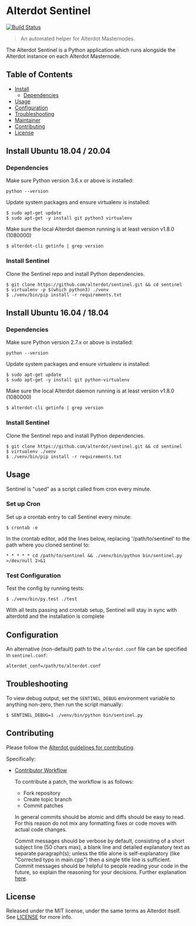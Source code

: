 # Alterdot Sentinel

[![Build Status](https://travis-ci.com/alterdot/sentinel.svg?branch=master)](https://travis-ci.com/alterdot/sentinel)

> An automated helper for Alterdot Masternodes.

The Alterdot Sentinel is a Python application which runs alongside the Alterdot instance on each Alterdot Masternode.

## Table of Contents
- [Install](#install)
  - [Dependencies](#dependencies)
- [Usage](#usage)
- [Configuration](#configuration)
- [Troubleshooting](#troubleshooting)
- [Maintainer](#maintainer)
- [Contributing](#contributing)
- [License](#license)

## Install Ubuntu 18.04 / 20.04

### Dependencies

Make sure Python version 3.6.x or above is installed:

    python --version

Update system packages and ensure virtualenv is installed:

    $ sudo apt-get update
    $ sudo apt-get -y install git python3 virtualenv

Make sure the local Alterdot daemon running is at least version v1.8.0 (1080000)

    $ alterdot-cli getinfo | grep version

### Install Sentinel

Clone the Sentinel repo and install Python dependencies.

    $ git clone https://github.com/alterdot/sentinel.git && cd sentinel
    $ virtualenv -p $(which python3) ./venv
    $ ./venv/bin/pip install -r requirements.txt

## Install Ubuntu 16.04 / 18.04

### Dependencies

Make sure Python version 2.7.x or above is installed:

    python --version

Update system packages and ensure virtualenv is installed:

    $ sudo apt-get update
    $ sudo apt-get -y install git python-virtualenv

Make sure the local Alterdot daemon running is at least version v1.8.0 (1080000)

    $ alterdot-cli getinfo | grep version

### Install Sentinel

Clone the Sentinel repo and install Python dependencies.

    $ git clone https://github.com/alterdot/sentinel.git && cd sentinel
    $ virtualenv ./venv
    $ ./venv/bin/pip install -r requirements.txt

## Usage

Sentinel is "used" as a script called from cron every minute.

### Set up Cron

Set up a crontab entry to call Sentinel every minute:

    $ crontab -e

In the crontab editor, add the lines below, replacing '/path/to/sentinel' to the path where you cloned sentinel to:

    * * * * * cd /path/to/sentinel && ./venv/bin/python bin/sentinel.py >/dev/null 2>&1

### Test Configuration

Test the config by running tests:

    $ ./venv/bin/py.test ./test

With all tests passing and crontab setup, Sentinel will stay in sync with alterdotd and the installation is complete

## Configuration

An alternative (non-default) path to the `alterdot.conf` file can be specified in `sentinel.conf`:

    alterdot_conf=/path/to/alterdot.conf

## Troubleshooting

To view debug output, set the `SENTINEL_DEBUG` environment variable to anything non-zero, then run the script manually:

    $ SENTINEL_DEBUG=1 ./venv/bin/python bin/sentinel.py

## Contributing

Please follow the [Alterdot guidelines for contributing](https://github.com/alterdot/alterdot/blob/master/CONTRIBUTING.md).

Specifically:

* [Contributor Workflow](https://github.com/alterdot/alterdot/blob/master/CONTRIBUTING.md#contributor-workflow)

    To contribute a patch, the workflow is as follows:

    * Fork repository
    * Create topic branch
    * Commit patches

    In general commits should be atomic and diffs should be easy to read. For this reason do not mix any formatting fixes or code moves with actual code changes.

    Commit messages should be verbose by default, consisting of a short subject line (50 chars max), a blank line and detailed explanatory text as separate paragraph(s); unless the title alone is self-explanatory (like "Corrected typo in main.cpp") then a single title line is sufficient. Commit messages should be helpful to people reading your code in the future, so explain the reasoning for your decisions. Further explanation [here](http://chris.beams.io/posts/git-commit/).

## License

Released under the MIT license, under the same terms as Alterdot itself. See [LICENSE](LICENSE) for more info.
